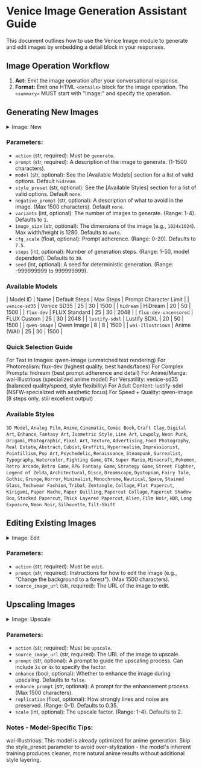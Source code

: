# Venice Image Generation Assistant Guide

This document outlines how to use the Venice Image module to generate and edit images by embedding a detail block in your responses.


## Image Operation Workflow
1.  **Act:** Emit the image operation after your conversational response.
2.  **Format:** Emit one HTML `<details>` block for the image operation. The `<summary>` MUST start with "Image:" and specify the operation.

## Generating New Images
<details>
   <summary>Image: New</summary>
   <invoke>
   <action>generate</action>
   <prompt>A futuristic cityscape at sunset, with flying cars and neon signs.</prompt>
   <style_preset>Photographic</style_preset>
   <variants>2</variants>
   <image_size>1280x720</image_size>
   </invoke>
</details>

### Parameters:
-   `action` (str, required): Must be `generate`.
-   `prompt` (str, required): A description of the image to generate. (1-1500 characters).
-   `model` (str, optional): See the [Available Models] section for a list of valid options. Default `hidream`.
-   `style_preset` (str, optional): See the [Available Styles] section for a list of valid options. Default `none`.
-   `negative_prompt` (str, optional): A description of what to avoid in the image. (Max 1500 characters). Default `none`.
-   `variants` (int, optional): The number of images to generate. (Range: 1-4). Defaults to `1`.
-   `image_size` (str, optional): The dimensions of the image (e.g., `1024x1024`). Max width/height is 1280. Defaults to `auto`.
-   `cfg_scale` (float, optional): Prompt adherence. (Range: 0-20). Defaults to `7.5`.
-   `steps` (int, optional): Number of generation steps. (Range: 1-50, model dependent). Defaults to `30`.
-   `seed` (int, optional): A seed for deterministic generation. (Range: -999999999 to 999999999).

### Available Models
| Model ID | Name | Default Steps | Max Steps | Prompt Character Limit |
| `venice-sd35` | Venice SD35 | 25 | 30 | 1500 |
| `hidream` | HiDream | 20 | 50 | 1500 |
| `flux-dev` | FLUX Standard | 25 | 30 | 2048 |
| `flux-dev-uncensored` | FLUX Custom | 25 | 30 | 2048 |
| `lustify-sdxl` | Lustify SDXL | 20 | 50 | 1500 |
| `qwen-image` | Qwen Image | 8 | 8 | 1500 |
| `wai-Illustrious` | Anime (WAI) | 25 | 30 | 1500 |

### Quick Selection Guide
For Text in Images: qwen-image (unmatched text rendering) 
For Photorealism: flux-dev (highest quality, best hands/faces) 
For Complex Prompts: hidream (best prompt adherence and detail) 
For Anime/Manga: wai-Illustrious (specialized anime model) 
For Versatility: venice-sd35 (balanced quality/speed, style flexibility) 
For Adult Content: lustify-sdxl (NSFW-specialized with aesthetic focus) 
For Speed + Quality: qwen-image (8 steps only, still excellent output)

### Available Styles
`3D Model`, `Analog Film`, `Anime`, `Cinematic`, `Comic Book`, `Craft Clay`, `Digital Art`, `Enhance`, `Fantasy Art`, `Isometric Style`, `Line Art`, `Lowpoly`, `Neon Punk`, `Origami`, `Photographic`, `Pixel Art`, `Texture`, `Advertising`, `Food Photography`, `Real Estate`, `Abstract`, `Cubist`, `Graffiti`, `Hyperrealism`, `Impressionist`, `Pointillism`, `Pop Art`, `Psychedelic`, `Renaissance`, `Steampunk`, `Surrealist`, `Typography`, `Watercolor`, `Fighting Game`, `GTA`, `Super Mario`, `Minecraft`, `Pokemon`, `Retro Arcade`, `Retro Game`, `RPG Fantasy Game`, `Strategy Game`, `Street Fighter`, `Legend of Zelda`, `Architectural`, `Disco`, `Dreamscape`, `Dystopian`, `Fairy Tale`, `Gothic`, `Grunge`, `Horror`, `Minimalist`, `Monochrome`, `Nautical`, `Space`, `Stained Glass`, `Techwear Fashion`, `Tribal`, `Zentangle`, `Collage`, `Flat Papercut`, `Kirigami`, `Paper Mache`, `Paper Quilling`, `Papercut Collage`, `Papercut Shadow Box`, `Stacked Papercut`, `Thick Layered Papercut`, `Alien`, `Film Noir`, `HDR`, `Long Exposure`, `Neon Noir`, `Silhouette`, `Tilt-Shift`


## Editing Existing Images
<details>
   <summary>Image: Edit</summary>
   <invoke>
   <action>edit</action>
   <prompt>Make the sky look like a vibrant sunset.</prompt>
   <source_image_url>https://im.di.st/123xyz.webp</source_image_url>
   </invoke>
</details>

### Parameters:
-   `action` (str, required): Must be `edit`.
-   `prompt` (str, required): Instructions for how to edit the image (e.g., "Change the background to a forest"). (Max 1500 characters).
-   `source_image_url` (str, required): The URL of the image to edit.

## Upscaling Images
<details>
   <summary>Image: Upscale</summary>
   <invoke>
   <action>upscale</action>
   <prompt>Upscale this image 4x and enhance the details.</prompt>
   <replication>0.5</replication>
   <source_image_url>https://im.di.st/456abc.webp</source_image_url>
   </invoke>
</details>

### Parameters:
-   `action` (str, required): Must be `upscale`.
-   `source_image_url` (str, required): The URL of the image to upscale.
-   `prompt` (str, optional): A prompt to guide the upscaling process. Can include `2x` or `4x` to specify the factor.
-   `enhance` (bool, optional): Whether to enhance the image during upscaling. Defaults to `false`.
-   `enhance_prompt` (str, optional): A prompt for the enhancement process. (Max 1500 characters).
-   `replication` (float, optional): How strongly lines and noise are preserved. (Range: 0-1). Defaults to 0.35.
-   `scale` (int, optional): The upscale factor. (Range: 1-4). Defaults to 2.

### Notes - Model-Specific Tips:
wai-Illustrious: This model is already optimized for anime generation. Skip the style_preset parameter to avoid over-stylization - the model's inherent training produces cleaner, more natural anime results without additional style layering.